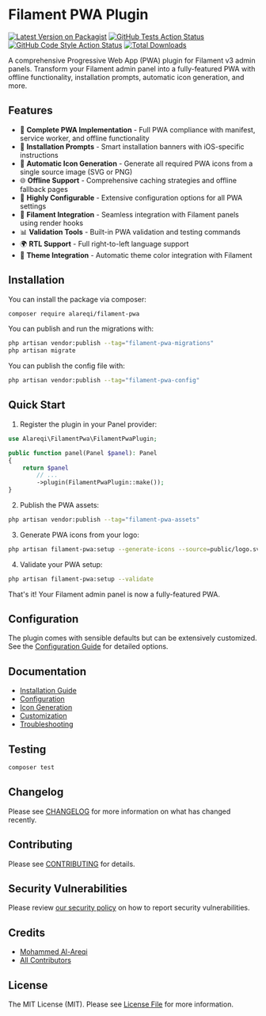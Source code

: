 # Filament PWA Plugin

[![Latest Version on Packagist](https://img.shields.io/packagist/v/alareqi/filament-pwa.svg?style=flat-square)](https://packagist.org/packages/alareqi/filament-pwa)
[![GitHub Tests Action Status](https://img.shields.io/github/actions/workflow/status/alareqi/filament-pwa/run-tests.yml?branch=main&label=tests&style=flat-square)](https://github.com/alareqi/filament-pwa/actions?query=workflow%3Arun-tests+branch%3Amain)
[![GitHub Code Style Action Status](https://img.shields.io/github/actions/workflow/status/alareqi/filament-pwa/fix-php-code-style-issues.yml?branch=main&label=code%20style&style=flat-square)](https://github.com/alareqi/filament-pwa/actions?query=workflow%3A"Fix+PHP+code+style+issues"+branch%3Amain)
[![Total Downloads](https://img.shields.io/packagist/dt/alareqi/filament-pwa.svg?style=flat-square)](https://packagist.org/packages/alareqi/filament-pwa)

A comprehensive Progressive Web App (PWA) plugin for Filament v3 admin panels. Transform your Filament admin panel into a fully-featured PWA with offline functionality, installation prompts, automatic icon generation, and more.

## Features

- 🚀 **Complete PWA Implementation** - Full PWA compliance with manifest, service worker, and offline functionality
- 📱 **Installation Prompts** - Smart installation banners with iOS-specific instructions
- 🎨 **Automatic Icon Generation** - Generate all required PWA icons from a single source image (SVG or PNG)
- 🌐 **Offline Support** - Comprehensive caching strategies and offline fallback pages
- 🔧 **Highly Configurable** - Extensive configuration options for all PWA settings
- 🎯 **Filament Integration** - Seamless integration with Filament panels using render hooks
- 📊 **Validation Tools** - Built-in PWA validation and testing commands
- 🌍 **RTL Support** - Full right-to-left language support
- 🎨 **Theme Integration** - Automatic theme color integration with Filament

## Installation

You can install the package via composer:

```bash
composer require alareqi/filament-pwa
```

You can publish and run the migrations with:

```bash
php artisan vendor:publish --tag="filament-pwa-migrations"
php artisan migrate
```

You can publish the config file with:

```bash
php artisan vendor:publish --tag="filament-pwa-config"
```

## Quick Start

1. Register the plugin in your Panel provider:

```php
use Alareqi\FilamentPwa\FilamentPwaPlugin;

public function panel(Panel $panel): Panel
{
    return $panel
        // ...
        ->plugin(FilamentPwaPlugin::make());
}
```

2. Publish the PWA assets:

```bash
php artisan vendor:publish --tag="filament-pwa-assets"
```

3. Generate PWA icons from your logo:

```bash
php artisan filament-pwa:setup --generate-icons --source=public/logo.svg
```

4. Validate your PWA setup:

```bash
php artisan filament-pwa:setup --validate
```

That's it! Your Filament admin panel is now a fully-featured PWA.

## Configuration

The plugin comes with sensible defaults but can be extensively customized. See the [Configuration Guide](docs/configuration.md) for detailed options.

## Documentation

- [Installation Guide](docs/installation.md)
- [Configuration](docs/configuration.md)
- [Icon Generation](docs/icon-generation.md)
- [Customization](docs/customization.md)
- [Troubleshooting](docs/troubleshooting.md)

## Testing

```bash
composer test
```

## Changelog

Please see [CHANGELOG](CHANGELOG.md) for more information on what has changed recently.

## Contributing

Please see [CONTRIBUTING](CONTRIBUTING.md) for details.

## Security Vulnerabilities

Please review [our security policy](../../security/policy) on how to report security vulnerabilities.

## Credits

- [Mohammed Al-Areqi](https://github.com/alareqi)
- [All Contributors](../../contributors)

## License

The MIT License (MIT). Please see [License File](LICENSE.md) for more information.
